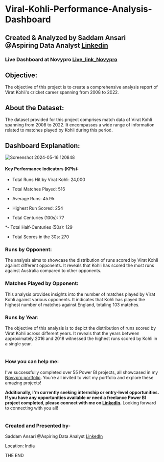# Viral-Kohli-Performance-Analysis-Dashboard

## Created & Analyzed by Saddam Ansari @Aspiring Data Analyst [Linkedin](https://www.linkedin.com/in/saddam-ansari-dataanalyst/)

### Live Dashboard at Novypro [Live_link_Novypro](https://project.novypro.com/L3tV3C)


## Objective:

The objective of this project is to create a comprehensive analysis report of Virat Kohli's cricket career spanning from 2008 to 2022. 


## About the Dataset:

The dataset provided for this project comprises match data of Virat Kohli spanning from 2008 to 2022. It encompasses a wide range of information related to matches played by Kohli during this period.

## Dashboard Explanation:

![Screenshot 2024-05-16 120848](https://github.com/user-saddam123/Viral-Kohli-Performance-Analysis-Dashboard/assets/123800896/56951a7e-9a66-4838-b3ae-862729a3185b)

#### Key Performance Indicators (KPIs):

 * Total Runs Hit by Virat Kohli: 24,000

 * Total Matches Played: 516

 * Average Runs: 45.95

 * Highest Run Scored: 254
 
 * Total Centuries (100s): 77

 *- Total Half-Centuries (50s): 129

 * Total Scores in the 30s: 270

### Runs by Opponent:

The analysis aims to showcase the distribution of runs scored by Virat Kohli against different opponents. It reveals that Kohli has scored the most runs against Australia compared to other opponents.

### Matches Played by Opponent:

This analysis provides insights into the number of matches played by Virat Kohli against various opponents. It indicates that Kohli has played the highest number of matches against England, totaling 103 matches.

### Runs by Year:

The objective of this analysis is to depict the distribution of runs scored by Virat Kohli across different years. It reveals that the years between approximately 2016 and 2018 witnessed the highest runs scored by Kohli in a single year.


#

### How you can help me:
I've successfully completed over 55 Power BI projects, all showcased in my [Novypro portfolio](https://www.novypro.com/profile_about/saddamansari). You're all invited to visit my portfolio and explore these amazing projects!

**Additionally, I'm currently seeking internship or entry-level opportunities. If you have any opportunities available or need a freelance Power BI project completed, please connect with me on [LinkedIn](https://www.linkedin.com/in/saddam-ansari-dataanalyst/).**
Looking forward to connecting with you all!

#

### Created and Presented by-
Saddam Ansari @Aspiring Data Analyst [LinkedIn](https://www.linkedin.com/in/saddam-ansari-dataanalyst/)

Location: India

THE END
